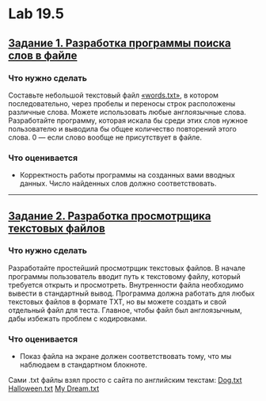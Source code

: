 # Lab 19.5

## [Задание 1. Разработка программы поиска слов в файле](https://github.com/LostDit/Lab-19.5/blob/master/Task%201/Task%201.cpp)
### Что нужно сделать
Составьте небольшой текстовый файл [«words.txt»](https://github.com/LostDit/Lab-19.5/blob/master/Task%201/words.txt), в котором последовательно, через пробелы и переносы строк расположены различные слова. Можете использовать любые англоязычные слова. Разработайте программу, которая искала бы среди этих слов нужное пользователю и выводила бы общее количество повторений этого слова. 0 — если слово вообще не присутствует в файле.

### Что оценивается
* Корректность работы программы на созданных вами вводных данных. Число найденных слов должно соответствовать.

-------

## [Задание 2. Разработка просмотрщика текстовых файлов](https://github.com/LostDit/Lab-19.5/blob/master/Task%202/Task%202.cpp)
### Что нужно сделать
Разработайте простейший просмотрщик текстовых файлов. 
В начале программы пользователь вводит путь к текстовому файлу, который требуется открыть и просмотреть. 
Внутренности файла необходимо вывести в стандартный вывод. 
Программа должна работать для любых текстовых файлов в формате TXT, но вы можете создать и свой отдельный файл для теста.
Главное, чтобы файл был англоязычным, дабы избежать проблем с кодировками.
### Что оценивается
* Показ файла на экране должен соответствовать тому, что мы наблюдаем в стандартном блокноте.

Сами .txt файлы взял просто с сайта по английским текстам: [Dog.txt](https://github.com/LostDit/Lab-19.5/blob/master/Task%202/Dog.txt) [Halloween.txt](https://github.com/LostDit/Lab-19.5/blob/master/Task%202/Halloween.txt) [My Dream.txt](https://github.com/LostDit/Lab-19.5/blob/master/Task%202/My%20dream.txt)

